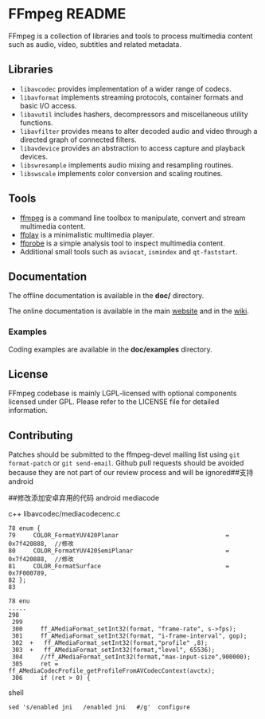 FFmpeg README
=============

FFmpeg is a collection of libraries and tools to process multimedia content
such as audio, video, subtitles and related metadata.

## Libraries

* `libavcodec` provides implementation of a wider range of codecs.
* `libavformat` implements streaming protocols, container formats and basic I/O access.
* `libavutil` includes hashers, decompressors and miscellaneous utility functions.
* `libavfilter` provides means to alter decoded audio and video through a directed graph of connected filters.
* `libavdevice` provides an abstraction to access capture and playback devices.
* `libswresample` implements audio mixing and resampling routines.
* `libswscale` implements color conversion and scaling routines.

## Tools

* [ffmpeg](https://ffmpeg.org/ffmpeg.html) is a command line toolbox to
  manipulate, convert and stream multimedia content.
* [ffplay](https://ffmpeg.org/ffplay.html) is a minimalistic multimedia player.
* [ffprobe](https://ffmpeg.org/ffprobe.html) is a simple analysis tool to inspect
  multimedia content.
* Additional small tools such as `aviocat`, `ismindex` and `qt-faststart`.

## Documentation

The offline documentation is available in the **doc/** directory.

The online documentation is available in the main [website](https://ffmpeg.org)
and in the [wiki](https://trac.ffmpeg.org).

### Examples

Coding examples are available in the **doc/examples** directory.

## License

FFmpeg codebase is mainly LGPL-licensed with optional components licensed under
GPL. Please refer to the LICENSE file for detailed information.

## Contributing

Patches should be submitted to the ffmpeg-devel mailing list using
`git format-patch` or `git send-email`. Github pull requests should be
avoided because they are not part of our review process and will be ignored##支持android


##修改添加安卓弃用的代码 android mediacode

c++  libavcodec/mediacodecenc.c
```
78 enum {
79     COLOR_FormatYUV420Planar                              = 0x7f420888,  //修改
80     COLOR_FormatYUV420SemiPlanar                          = 0x7f420888,  //修改
81     COLOR_FormatSurface                                   = 0x7F000789,
82 };
83
                                                                                                       78 enu
.....
298     
 299
 300     ff_AMediaFormat_setInt32(format, "frame-rate", s->fps);
 301     ff_AMediaFormat_setInt32(format, "i-frame-interval", gop);
 302  +   ff_AMediaFormat_setInt32(format,"profile" ,8);
 303  +   ff_AMediaFormat_setInt32(format,"level", 65536);
 304     //ff_AMediaFormat_setInt32(format,"max-input-size",900000);
 305     ret = ff_AMediaCodecProfile_getProfileFromAVCodecContext(avctx);
 306     if (ret > 0) {
```
shell 

```
sed 's/enabled jni   /enabled jni   #/g'  configure
```
